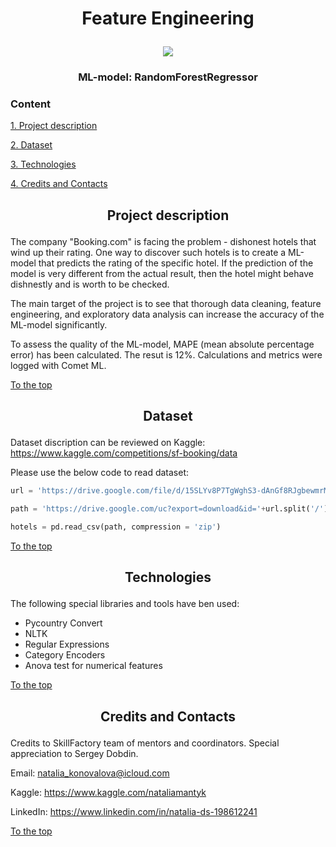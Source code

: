 # <p align="center"> Feature Engineering </p>
<p align="center"><img src = https://daxg39y63pxwu.cloudfront.net/images/blog/8-feature-engineering-techniques-for-machine-learning/Feature_Engineering_in_ML.webp></p>

### <p align="center"> ML-model: RandomForestRegressor </p>

### Content
[1. Project description](README.md#project-description)

[2. Dataset](README.md#dataset)

[3. Technologies](README.md#technologies)

[4. Credits and Contacts](README.md#credits-and-contacts)


## <p align="center"> Project description </p>

The company "Booking.com" is facing the problem - dishonest hotels that wind up their rating. One way to discover such hotels is to create a ML-model that predicts the rating of the specific hotel. If the prediction of the model is very different from the actual result, then the hotel might behave dishnestly and is worth to be checked.

The main target of the project is to see that thorough data cleaning, feature engineering, and exploratory data analysis can increase the accuracy of the ML-model significantly. 

To assess the quality of the ML-model, MAPE (mean absolute percentage error) has been calculated. The resut is 12%. Calculations and metrics were logged with Comet ML.

[To the top](README.md#content)

## <p align="center"> Dataset </p>

Dataset discription can be reviewed on Kaggle: https://www.kaggle.com/competitions/sf-booking/data

Please use the below code to read dataset:
``` python
url = 'https://drive.google.com/file/d/15SLYv8P7TgWghS3-dAnGf8RJgbewmrM5/view?usp=drive_link'

path = 'https://drive.google.com/uc?export=download&id='+url.split('/')[-2]

hotels = pd.read_csv(path, compression = 'zip')
```

[To the top](README.md#content)

## <p align="center"> Technologies </p>

The following special libraries and tools have ben used:

- Pycountry Convert
- NLTK
- Regular Expressions
- Category Encoders
- Anova test for numerical features

[To the top](README.md#content)

## <p align="center"> Credits and Contacts </p>

Credits to SkillFactory team of mentors and coordinators. Special appreciation to Sergey Dobdin.

Email: natalia_konovalova@icloud.com

Kaggle: https://www.kaggle.com/nataliamantyk 

LinkedIn: https://www.linkedin.com/in/natalia-ds-198612241

[To the top](README.md#content)



